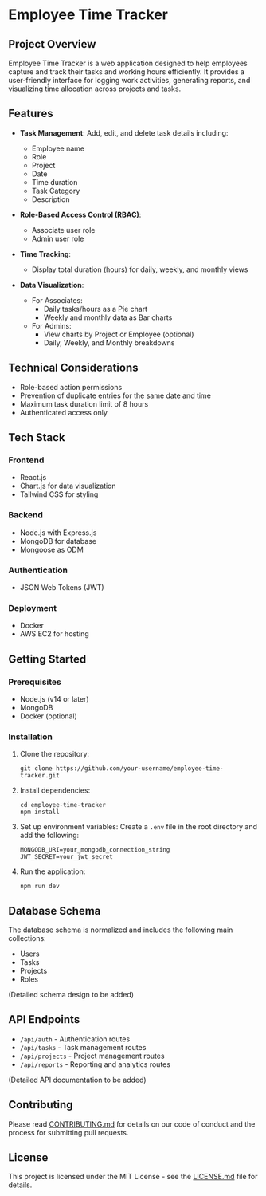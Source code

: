 # Employee Time Tracker

## Project Overview

Employee Time Tracker is a web application designed to help employees capture and track their tasks and working hours efficiently. It provides a user-friendly interface for logging work activities, generating reports, and visualizing time allocation across projects and tasks.

## Features

- **Task Management**: Add, edit, and delete task details including:
  - Employee name
  - Role
  - Project
  - Date
  - Time duration
  - Task Category
  - Description

- **Role-Based Access Control (RBAC)**: 
  - Associate user role
  - Admin user role

- **Time Tracking**:
  - Display total duration (hours) for daily, weekly, and monthly views

- **Data Visualization**:
  - For Associates:
    - Daily tasks/hours as a Pie chart
    - Weekly and monthly data as Bar charts
  - For Admins:
    - View charts by Project or Employee (optional)
    - Daily, Weekly, and Monthly breakdowns

## Technical Considerations

- Role-based action permissions
- Prevention of duplicate entries for the same date and time
- Maximum task duration limit of 8 hours
- Authenticated access only

## Tech Stack

### Frontend
- React.js
- Chart.js for data visualization
- Tailwind CSS for styling

### Backend
- Node.js with Express.js
- MongoDB for database
- Mongoose as ODM

### Authentication
- JSON Web Tokens (JWT)

### Deployment
- Docker
- AWS EC2 for hosting

## Getting Started

### Prerequisites
- Node.js (v14 or later)
- MongoDB
- Docker (optional)

### Installation

1. Clone the repository:
   ```
   git clone https://github.com/your-username/employee-time-tracker.git
   ```

2. Install dependencies:
   ```
   cd employee-time-tracker
   npm install
   ```

3. Set up environment variables:
   Create a `.env` file in the root directory and add the following:
   ```
   MONGODB_URI=your_mongodb_connection_string
   JWT_SECRET=your_jwt_secret
   ```

4. Run the application:
   ```
   npm run dev
   ```

## Database Schema

The database schema is normalized and includes the following main collections:

- Users
- Tasks
- Projects
- Roles

(Detailed schema design to be added)

## API Endpoints

- `/api/auth` - Authentication routes
- `/api/tasks` - Task management routes
- `/api/projects` - Project management routes
- `/api/reports` - Reporting and analytics routes

(Detailed API documentation to be added)

## Contributing

Please read [CONTRIBUTING.md](CONTRIBUTING.md) for details on our code of conduct and the process for submitting pull requests.

## License

This project is licensed under the MIT License - see the [LICENSE.md](LICENSE.md) file for details.

